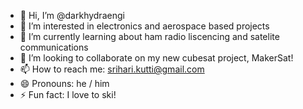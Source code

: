 - 👋 Hi, I’m @darkhydraengi
- 👀 I’m interested in electronics and aerospace based projects
- 🌱 I’m currently learning about ham radio liscencing and satelite communications
- 💞️ I’m looking to collaborate on my new cubesat project, MakerSat!
- 📫 How to reach me: srihari.kutti@gmail.com
- 😄 Pronouns: he / him
- ⚡ Fun fact: I love to ski!
